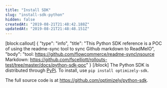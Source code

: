 ```yaml
---
title: "Install SDK"
slug: "install-sdk-python"
hidden: false
createdAt: "2019-08-21T21:48:42.188Z"
updatedAt: "2019-08-21T21:48:48.151Z"
---
```


[block:callout]
{
  "type": "info",
  "title": "This Python SDK reference is a POC of using the readme-sync tool to sync Github markdown to ReadMeIO",
  "body": "tool: https://github.com/flowcommerce/readme-sync\nsource Markdown: https://github.com/fscelliott/rollouts-test/tree/master/docs/python-sdk-poc"
}
[/block]
The Python SDK is distributed through [PyPi](https://pypi.python.org/pypi?name=optimizely-sdk&:action=display). To install, use `pip install optimizely-sdk`.

The full source code is at https://github.com/optimizely/python-sdk.